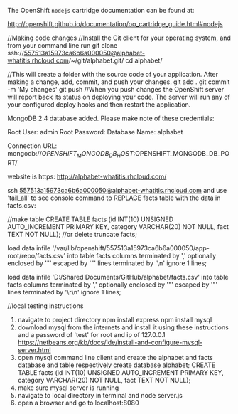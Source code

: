 The OpenShift `nodejs` cartridge documentation can be found at:

http://openshift.github.io/documentation/oo_cartridge_guide.html#nodejs


//Making code changes
//Install the Git client for your operating system, and from your command line run
git clone ssh://557513a15973ca6b6a000050@alphabet-whatitis.rhcloud.com/~/git/alphabet.git/
cd alphabet/

//This will create a folder with the source code of your application. After making a change, add, commit, and push your changes.
git add .
git commit -m 'My changes'
git push
//When you push changes the OpenShift server will report back its status on deploying your code. The server will run any of your configured deploy hooks and then restart the application.

MongoDB 2.4 database added.  Please make note of these credentials:

   Root User:     admin
   Root Password: 
   Database Name: alphabet

Connection URL: mongodb://$OPENSHIFT_MONGODB_DB_HOST:$OPENSHIFT_MONGODB_DB_PORT/

website is https:
http://alphabet-whatitis.rhcloud.com/

ssh 557513a15973ca6b6a000050@alphabet-whatitis.rhcloud.com
and use 'tail_all' to see console
command to REPLACE facts table with the data in facts.csv:


//make table
CREATE TABLE facts (id INT(10) UNSIGNED AUTO_INCREMENT PRIMARY KEY, category VARCHAR(20) NOT NULL, fact TEXT NOT NULL);
//or delete
truncate facts;

load data infile '/var/lib/openshift/557513a15973ca6b6a000050/app-root/repo/facts.csv' into table facts columns terminated by ',' optionally enclosed by '"' escaped by '"' lines terminated by '\n' ignore 1 lines;

load data infile 'D:/Shared Documents/GitHub/alphabet/facts.csv' into table facts columns terminated by ',' optionally enclosed by '"' escaped by '"' lines terminated by '\r\n' ignore 1 lines;

//local testing instructions
1. navigate to project directory
npm install express
npm install mysql
2. download mysql from the internets and install it using these instructions and a password of 'test' for root and ip of 127.0.0.1
https://netbeans.org/kb/docs/ide/install-and-configure-mysql-server.html
3. open mysql command line client and create the alphabet and facts database and table respectively
create database alphabet;
CREATE TABLE facts (id INT(10) UNSIGNED AUTO_INCREMENT PRIMARY KEY, category VARCHAR(20) NOT NULL, fact TEXT NOT NULL);
4. make sure mysql server is running
5. navigate to local directory in terminal and 
node server.js
6. open a browser and go to localhost:8080
